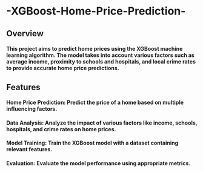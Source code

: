 # -XGBoost-Home-Price-Prediction-
## Overview
#### This project aims to predict home prices using the XGBoost machine learning algorithm. The model takes into account various factors such as average income, proximity to schools and hospitals, and local crime rates to provide accurate home price predictions.

## Features
#### Home Price Prediction: Predict the price of a home based on multiple influencing factors.
#### Data Analysis: Analyze the impact of various factors like income, schools, hospitals, and crime rates on home prices.
#### Model Training: Train the XGBoost model with a dataset containing relevant features.
#### Evaluation: Evaluate the model performance using appropriate metrics.
